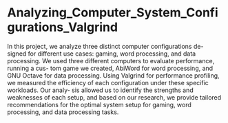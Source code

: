 # Analyzing_Computer_System_Configurations_Valgrind

In this project, we analyze three distinct computer configurations de- signed for different use cases: gaming, word processing, and data processing. We used three different computers to evaluate performance, running a cus- tom game we created, AbiWord for word processing, and GNU Octave for data processing. Using Valgrind for performance profiling, we measured the efficiency of each configuration under these specific workloads. Our analy- sis allowed us to identify the strengths and weaknesses of each setup, and based on our research, we provide tailored recommendations for the optimal system setup for gaming, word processing, and data processing tasks.
